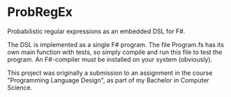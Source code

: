 # ProbRegEx
Probabilistic regular expressions as an embedded DSL for F#.

The DSL is implemented as a single F# program.
The file Program.fs has its own main function with tests, so simply compile and run this file to test the program.
An F#-compiler must be installed on your system (obviously).

This project was originally a submission to an assignment in the course "Programming Language Design", as part of my Bachelor in Computer Science.
